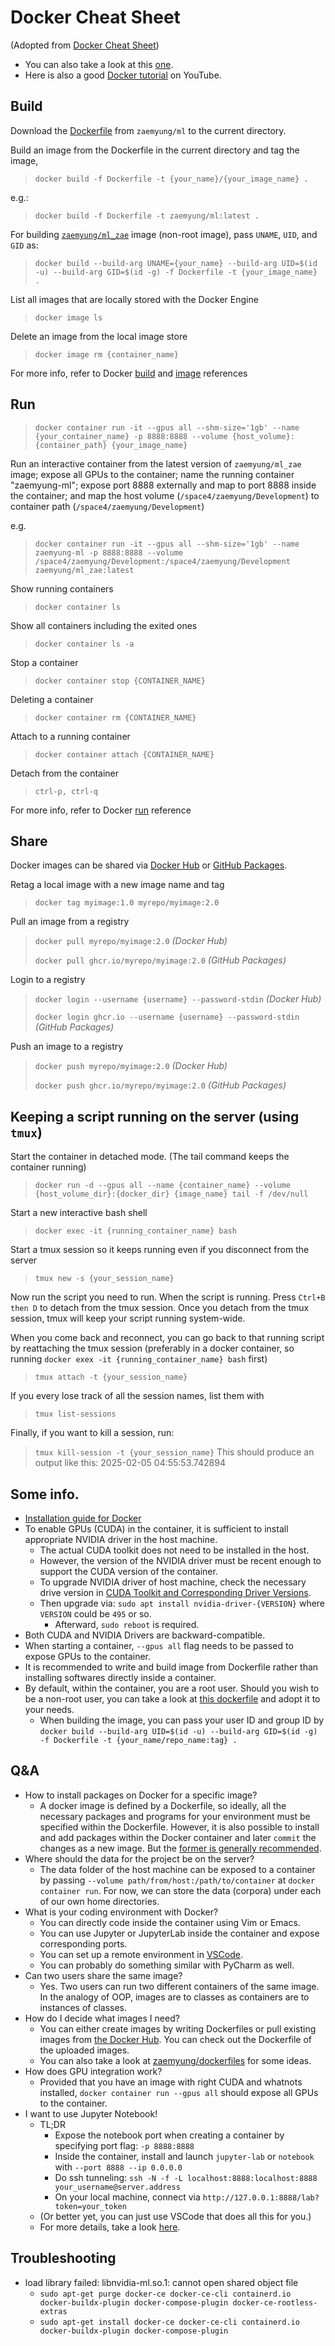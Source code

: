 # Docker Cheat Sheet
(Adopted from [Docker Cheat Sheet](https://www.docker.com/sites/default/files/d8/2019-09/docker-cheat-sheet.pdf))
- You can also take a look at this [one](https://github.com/minnesotanlp/servers/blob/main/Docker_for_Beginners_Version_2_1680555182.pdf).
- Here is also a good [Docker tutorial](https://www.youtube.com/watch?v=pg19Z8LL06w) on YouTube.

## Build
Download the [Dockerfile](https://github.com/zaemyung/dockerfiles/blob/master/ml/Dockerfile) from `zaemyung/ml` to the current directory. 

Build an image from the Dockerfile in the current directory and tag the image, 
> `docker build -f Dockerfile -t {your_name}/{your_image_name} . `

e.g.:
> `docker build -f Dockerfile -t zaemyung/ml:latest . `

For building [`zaemyung/ml_zae`](https://github.com/zaemyung/dockerfiles/blob/master/ml_zae/Dockerfile) image (non-root image), pass `UNAME`, `UID`, and `GID` as:
> `docker build --build-arg UNAME={your_name} --build-arg UID=$(id -u) --build-arg GID=$(id -g) -f Dockerfile -t {your_image_name} . `

List all images that are locally stored with the Docker Engine
> `docker image ls`

Delete an image from the local image store
> `docker image rm {container_name}`

For more info, refer to Docker [build](https://docs.docker.com/engine/reference/commandline/build/) and [image](https://docs.docker.com/engine/reference/commandline/image/) references

## Run

> `docker container run -it --gpus all --shm-size='1gb' --name {your_container_name} -p 8888:8888 --volume {host_volume}:{container_path} {your_image_name}`

Run an interactive container from the latest version of `zaemyung/ml_zae` image; expose all GPUs to the container; name the running container "zaemyung-ml"; expose port 8888 externally and map to port 8888 inside the container; and map the host volume (`/space4/zaemyung/Development`) to container path (`/space4/zaemyung/Development`)

e.g.
> `docker container run -it --gpus all --shm-size='1gb' --name zaemyung-ml -p 8888:8888 --volume /space4/zaemyung/Development:/space4/zaemyung/Development zaemyung/ml_zae:latest`


Show running containers
> `docker container ls`

Show all containers including the exited ones
> `docker container ls -a`

Stop a container
> `docker container stop {CONTAINER_NAME}`

Deleting a container
> `docker container rm {CONTAINER_NAME}`

Attach to a running container
> `docker container attach {CONTAINER_NAME}`

Detach from the container
> `ctrl-p, ctrl-q`

For more info, refer to Docker [run](https://docs.docker.com/engine/reference/run/) reference

## Share
Docker images can be shared via [Docker Hub](https://hub.docker.com) or [GitHub Packages](https://github.com/features/packages).

Retag a local image with a new image name and tag
> `docker tag myimage:1.0 myrepo/myimage:2.0`

Pull an image from a registry
> `docker pull myrepo/myimage:2.0` *(Docker Hub)*
>
> `docker pull ghcr.io/myrepo/myimage:2.0` *(GitHub Packages)*

Login to a registry
> `docker login --username {username} --password-stdin` *(Docker Hub)*
>
> `docker login ghcr.io --username {username} --password-stdin` *(GitHub Packages)*

Push an image to a registry
> `docker push myrepo/myimage:2.0` *(Docker Hub)*
>
> `docker push ghcr.io/myrepo/myimage:2.0` *(GitHub Packages)*


## Keeping a script running on the server (using `tmux`)
Start the container in detached mode. (The tail command keeps the container running)
> `docker run -d --gpus all --name {container_name} --volume {host_volume_dir}:{docker_dir} {image_name} tail -f /dev/null`

Start a new interactive bash shell
> `docker exec -it {running_container_name} bash`

Start a tmux session so it keeps running even if you disconnect from the server

> `tmux new -s {your_session_name}`

Now run the script you need to run. When the script is running. Press `Ctrl+B then D` to detach from the tmux session. Once you detach from the tmux session, tmux will keep your script running system-wide. 

When you come back and reconnect, you can go back to that running script by reattaching the tmux session (preferably in a docker container, so running `docker exex -it {running_container_name} bash` first)
> `tmux attach -t {your_session_name}`

If you every lose track of all the session names, list them with 
> `tmux list-sessions`

Finally, if you want to kill a session, run: 
> `tmux kill-session -t {your_session_name}`
> This should produce an output like this:
> 2025-02-05 04:55:53.742894


## Some info.
- [Installation guide for Docker](https://docs.nvidia.com/datacenter/cloud-native/container-toolkit/install-guide.html#docker)
- To enable GPUs (CUDA) in the container, it is sufficient to install appropriate NVIDIA driver in the host machine.
  - The actual CUDA toolkit does not need to be installed in the host.
  - However, the version of the NVIDIA driver must be recent enough to support the CUDA version of the container.
  - To upgrade NVIDIA driver of host machine, check the necessary drive version in [CUDA Toolkit and Corresponding Driver Versions](https://docs.nvidia.com/cuda/cuda-toolkit-release-notes/index.html).
  - Then upgrade via: `sudo apt install nvidia-driver-{VERSION}` where `VERSION` could be `495` or so.
    - Afterward, `sudo reboot` is required.
- Both CUDA and NVIDIA Drivers are backward-compatible.
- When starting a container, `--gpus all` flag needs to be passed to expose GPUs to the container.
- It is recommended to write and build image from Dockerfile rather than installing softwares directly inside a container.
- By default, within the container, you are a root user. Should you wish to be a non-root user, you can take a look at [this dockerfile](https://github.com/zaemyung/dockerfiles/blob/master/ml_non_root/Dockerfile) and adopt it to your needs.
  - When building the image, you can pass your user ID and group ID by `docker build --build-arg UID=$(id -u) --build-arg GID=$(id -g) -f Dockerfile -t {your_name/repo_name:tag} .`

## Q&A
- How to install packages on Docker for a specific image?
  - A docker image is defined by a Dockerfile, so ideally, all the necessary packages and programs for your environment must be specified within the Dockerfile. However, it is also possible to install and add packages within the Docker container and later `commit` the changes as a new image. But the [former is generally recommended](https://stackoverflow.com/questions/26110828/should-i-use-dockerfiles-or-image-commits).
- Where should the data for the project be on the server?
  - The data folder of the host machine can be exposed to a container by passing `--volume path/from/host:/path/to/container` at `docker container run`. For now, we can store the data (corpora) under each of our own home directories.
- What is your coding environment with Docker?
  - You can directly code inside the container using Vim or Emacs.
  - You can use Jupyter or JupyterLab inside the container and expose corresponding ports.
  - You can set up a remote environment in [VSCode](https://code.visualstudio.com/docs/remote/containers).
  - You can probably do something similar with PyCharm as well.
- Can two users share the same image?
  - Yes. Two users can run two different containers of the same image. In the analogy of OOP, images are to classes as containers are to instances of classes.
- How do I decide what images I need?
  - You can either create images by writing Dockerfiles or pull existing images from [the Docker Hub](https://hub.docker.com/). You can check out the Dockerfile of the uploaded images.
  - You can also take a look at [zaemyung/dockerfiles](https://github.com/zaemyung/dockerfiles) for some ideas.
- How does GPU integration work?
  - Provided that you have an image with right CUDA and whatnots installed, `docker container run --gpus all` should expose all GPUs to the container.
- I want to use Jupyter Notebook!
  - TL;DR
    - Expose the notebook port when creating a container by specifying port flag: `-p 8888:8888`
    - Inside the container, install and launch `jupyter-lab` or `notebook` with `--port 8888 --ip 0.0.0.0`
    - Do ssh tunneling: `ssh -N -f -L localhost:8888:localhost:8888 your_username@server.address`
    - On your local machine, connect via `http://127.0.0.1:8888/lab?token=your_token`
  - (Or better yet, you can just use VSCode that does all this for you.)
  - For more details, take a look [here](https://towardsdatascience.com/how-to-run-jupyter-notebook-on-docker-7c9748ed209f).

## Troubleshooting
- load library failed: libnvidia-ml.so.1: cannot open shared object file
  - `sudo apt-get purge docker-ce docker-ce-cli containerd.io docker-buildx-plugin docker-compose-plugin docker-ce-rootless-extras`
  - `sudo apt-get install docker-ce docker-ce-cli containerd.io docker-buildx-plugin docker-compose-plugin`
